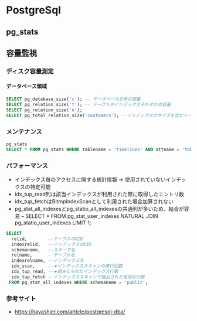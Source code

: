 # PostgreSql

## pg_stats


## 容量監視

### ディスク容量測定

#### データベース領域
```SQL
SELECT pg_database_size('c'); -- データベース全体の容量
SELECT pg_relation_size('t'); -- テーブルやインデックスそれぞれの容量
SELECT pg_relation_size('n');
SELECT pg_total_relation_size('customers'); --インデックスのサイズを含むテーブルのサイズ

```

### メンテナンス

```SQL
pg_stats
SELECT * FROM pg_stats WHERE tablename = 'timelines' AND attname = 'table_name';

```


### パフォーマンス

- インデックス毎のアクセスに関する統計情報 → 使用されていないインデックスの特定可能
- idx_tup_read列は該当インデックスが利用された際に取得したエントリ数
- idx_tup_fetchはBitmpIndexScanとして利用された場合加算されない
- pg_stat_all_indexesとpg_statio_all_indexesの共通列が多いため、結合が容易
  – SELECT * FROM pg_stat_user_indexes NATURAL JOIN pg_statio_user_indexes LIMIT 1;

```SQL
SELECT 
  relid,        --テーブルのOID
  indexrelid,   --インデックスのOID
  schemaname,   --スキーマ名
  relname,      --テーブル名
  indexrelname, --インデックス名
  idx_scan,     --★インデックススキャンの実行回数
  idx_tup_read, --★読みとられたインデックス行数
  idx_tup_fetch --インデックススキャンで抽出された有効な行数
 FROM pg_stat_all_indexes WHERE schemaname = 'public';
```

### 参考サイト

- https://hayashier.com/article/postgresql-dba/
